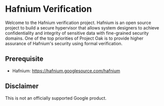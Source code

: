 # Hafnium Verification

Welcome to the Hafnium verification project. Hafnium is an open source project
to build a secure hypervisor that allows system designers to achieve
confidentiality and integrity of sensitive data with fine-grained security
domains. One of the top priorities of Project Oak is to provide higher assurance
of Hafnium's security using formal verification. 

## Prerequisite

- Hafnium: https://hafnium.googlesource.com/hafnium

## Disclaimer

This is not an officially supported Google product.
